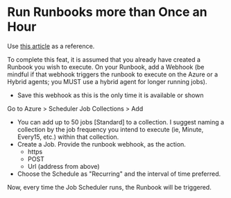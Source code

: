 # Run Runbooks more than Once an Hour

Use [this article](https://blogs.technet.microsoft.com/stefan_stranger/2017/06/21/azure-scheduler-schedule-your-runbooks-more-often-than-every-hour/) as a reference.

To complete this feat, it is assumed that you already have created a Runbook you wish to execute. On your Runbook, add a Webhook (be mindful if that webhook triggers the runbook to execute on the Azure or a Hybrid agents; you MUST use a hybrid agent for longer running jobs).
- Save this webhook as this is the only time it is available or shown

Go to Azure > Scheduler Job Collections > Add

- You can add up to 50 jobs [Standard] to a collection. I suggest naming a collection by the job frequency you intend to execute (ie, Minute, Every15, etc.) within that collection.
- Create a Job. Provide the runbook webhook, as the action.
    - https
    - POST
    - Url (address from above)
- Choose the Schedule as "Recurring" and the interval of time preferred.

Now, every time the Job Scheduler runs, the Runbook will be triggered.